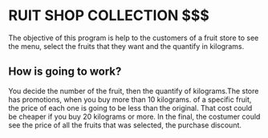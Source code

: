 # RUIT SHOP COLLECTION $$$ 
The objective of this program is help to the customers of a fruit store to see the menu, select the fruits that they want and the quantify in kilograms.

## How is going to work?
You decide the number of the fruit, then the quantify of kilograms.The store has promotions, when you buy more than 10 kilograms.
of a specific fruit, the price of each one is going to be less than the original. That cost could be cheaper if you buy 20 kilograms or more. In the final, the costumer could see the price of all the fruits that was selected, the purchase discount.
